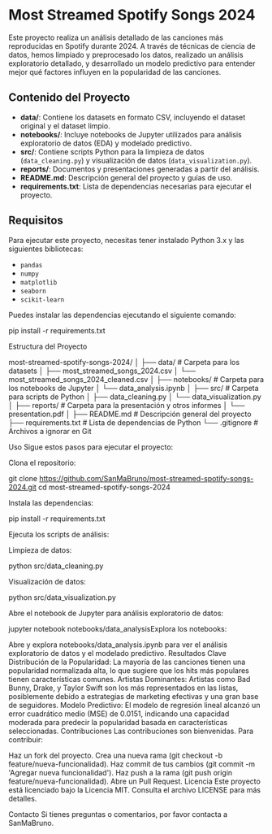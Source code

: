 # Most Streamed Spotify Songs 2024

Este proyecto realiza un análisis detallado de las canciones más reproducidas en Spotify durante 2024. A través de técnicas de ciencia de datos, hemos limpiado y preprocesado los datos, realizado un análisis exploratorio detallado, y desarrollado un modelo predictivo para entender mejor qué factores influyen en la popularidad de las canciones.

## Contenido del Proyecto

- **data/**: Contiene los datasets en formato CSV, incluyendo el dataset original y el dataset limpio.
- **notebooks/**: Incluye notebooks de Jupyter utilizados para análisis exploratorio de datos (EDA) y modelado predictivo.
- **src/**: Contiene scripts Python para la limpieza de datos (`data_cleaning.py`) y visualización de datos (`data_visualization.py`).
- **reports/**: Documentos y presentaciones generadas a partir del análisis.
- **README.md**: Descripción general del proyecto y guías de uso.
- **requirements.txt**: Lista de dependencias necesarias para ejecutar el proyecto.

## Requisitos

Para ejecutar este proyecto, necesitas tener instalado Python 3.x y las siguientes bibliotecas:

- `pandas`
- `numpy`
- `matplotlib`
- `seaborn`
- `scikit-learn`

Puedes instalar las dependencias ejecutando el siguiente comando:

pip install -r requirements.txt 


Estructura del Proyecto

most-streamed-spotify-songs-2024/
│
├── data/                          # Carpeta para los datasets
│   ├── most_streamed_songs_2024.csv
│   └── most_streamed_songs_2024_cleaned.csv
│
├── notebooks/                     # Carpeta para los notebooks de Jupyter
│   └── data_analysis.ipynb
│
├── src/                           # Carpeta para scripts de Python
│   ├── data_cleaning.py
│   └── data_visualization.py
│
├── reports/                       # Carpeta para la presentación y otros informes
│   └── presentation.pdf
│
├── README.md                      # Descripción general del proyecto
├── requirements.txt               # Lista de dependencias de Python
└── .gitignore                     # Archivos a ignorar en Git


Uso
Sigue estos pasos para ejecutar el proyecto:

Clona el repositorio:

git clone https://github.com/SanMaBruno/most-streamed-spotify-songs-2024.git
cd most-streamed-spotify-songs-2024

Instala las dependencias:

pip install -r requirements.txt

Ejecuta los scripts de análisis:

Limpieza de datos:

python src/data_cleaning.py

Visualización de datos:

python src/data_visualization.py

Abre el notebook de Jupyter para análisis exploratorio de datos:

jupyter notebook notebooks/data_analysisExplora los notebooks:

Abre y explora notebooks/data_analysis.ipynb para ver el análisis exploratorio de datos y el modelado predictivo.
Resultados Clave
Distribución de la Popularidad: La mayoría de las canciones tienen una popularidad normalizada alta, lo que sugiere que los hits más populares tienen características comunes.
Artistas Dominantes: Artistas como Bad Bunny, Drake, y Taylor Swift son los más representados en las listas, posiblemente debido a estrategias de marketing efectivas y una gran base de seguidores.
Modelo Predictivo: El modelo de regresión lineal alcanzó un error cuadrático medio (MSE) de 0.0151, indicando una capacidad moderada para predecir la popularidad basada en características seleccionadas.
Contribuciones
Las contribuciones son bienvenidas. Para contribuir:

Haz un fork del proyecto.
Crea una nueva rama (git checkout -b feature/nueva-funcionalidad).
Haz commit de tus cambios (git commit -m 'Agregar nueva funcionalidad').
Haz push a la rama (git push origin feature/nueva-funcionalidad).
Abre un Pull Request.
Licencia
Este proyecto está licenciado bajo la Licencia MIT. Consulta el archivo LICENSE para más detalles.

Contacto
Si tienes preguntas o comentarios, por favor contacta a SanMaBruno.

